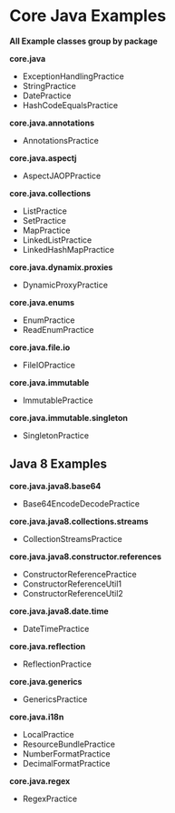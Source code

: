 # Core Java Examples
**All Example classes group by package**

**core.java** 
- ExceptionHandlingPractice
- StringPractice
- DatePractice
- HashCodeEqualsPractice

**core.java.annotations**
- AnnotationsPractice

**core.java.aspectj**
- AspectJAOPPractice

**core.java.collections**
- ListPractice
- SetPractice
- MapPractice
- LinkedListPractice
- LinkedHashMapPractice

**core.java.dynamix.proxies**
- DynamicProxyPractice

**core.java.enums**
- EnumPractice
- ReadEnumPractice

**core.java.file.io**
- FileIOPractice

**core.java.immutable**
- ImmutablePractice

**core.java.immutable.singleton**
- SingletonPractice

## Java 8 Examples

**core.java.java8.base64**
- Base64EncodeDecodePractice

**core.java.java8.collections.streams**
- CollectionStreamsPractice

**core.java.java8.constructor.references**
- ConstructorReferencePractice
- ConstructorReferenceUtil1
- ConstructorReferenceUtil2

**core.java.java8.date.time**
- DateTimePractice

**core.java.reflection**
- ReflectionPractice

**core.java.generics**
- GenericsPractice

**core.java.i18n**
- LocalPractice
- ResourceBundlePractice
- NumberFormatPractice
- DecimalFormatPractice

**core.java.regex**
- RegexPractice